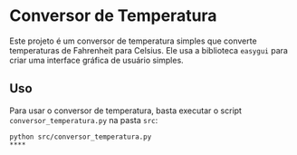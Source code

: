 # Conversor de Temperatura

Este projeto é um conversor de temperatura simples que converte temperaturas de Fahrenheit para Celsius. Ele usa a biblioteca `easygui` para criar uma interface gráfica de usuário simples.

## Uso

Para usar o conversor de temperatura, basta executar o script `conversor_temperatura.py` na pasta `src`:

```shell
python src/conversor_temperatura.py
****
